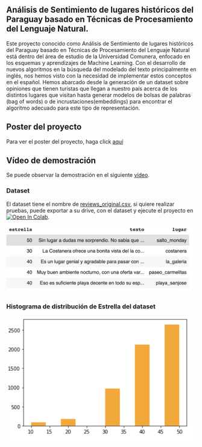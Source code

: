 ## Análisis de Sentimiento de lugares históricos del Paraguay basado en Técnicas de Procesamiento del Lenguaje Natural.


Este proyecto conocido como Análisis de Sentimiento de lugares históricos del Paraguay basado en Técnicas de Procesamiento del Lenguaje Natural está dentro del área de estudio de la Universidad Comunera, enfocado en los esquemas y aprendizajes de Machine Learning. Con el desarrollo de nuevos algoritmos en la búsqueda del modelado del texto principalmente en inglés, nos hemos visto con la necesidad de implementar estos conceptos en el español. Hemos abarcado desde la generación de un dataset sobre opiniones que tienen turistas que llegan a nuestro país acerca de los distintos lugares que visitan hasta generar modelos de bolsas de palabras (bag of words) o de incrustaciones(embeddings) para encontrar el algoritmo adecuado para este tipo de representación. 

## Poster del proyecto

Para ver el poster del proyecto, haga click [aquí](https://github.com/edmenciab733/ucom-project3/blob/main/poster.pdf)

## Vídeo de demostración
Se puede observar la demostración en el siguiente  [vídeo](https://drive.google.com/file/d/1jTnrPCBaEKChJhC9uhkoo-gew13zMBWA/view?usp=sharing).

### Dataset
El dataset tiene el nombre de [reviews_original.csv](https://github.com/edmenciab733/ucom-project3/blob/main/reviews_original.csv), si quiere realizar pruebas, puede exportar a su drive, con el dataset y ejecute el proyecto en [![Open In Colab](https://colab.research.google.com/assets/colab-badge.svg)](https://github.com/edmenciab733/ucom-project3/blob/main/nlp.ipynb).



![alt text](muestra_dataset.png)

### Histograma de distribución de Estrella del dataset


![alt text](histograma.png)



